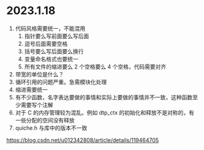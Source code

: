 # 2023.1.18

1. 代码风格需要统一，不能混用
   1. 指针要么写前面要么写后面
   2. 逗号后面需要空格
   3. 括号要么写后面要么换行
   4. 变量命名格式也要统一
   5. 所有文件的缩进要么 2 个空格要么 4 个空格，代码需要对齐
2. 带宽的单位是什么？
3. 循环引用的问题严重。急需模块化处理
4. 缩进需要统一
5. 有不少函数，名字表达要做的事情和实际上要做的事情并不一致，这种函数至少需要写个注解
6. 对于 C 的内存管理较为混乱。例如 dtp_ctx 的初始化和释放不是对称的，有一些分配的空间没有释放
7. quiche.h 与库中的版本不一致

https://blog.csdn.net/u012342808/article/details/119464705